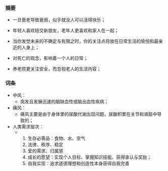 ### 摘要

* 一旦衰老导致衰弱，似乎就没人可以活得快乐；

* 年轻人喜欢结交新朋友，老年人更喜欢和家人在一起；
* 当你发觉未来的不确定与有限之时，你的关注点将放在日常生活的愉悦和最亲近的人身上；
* 对死亡的观念，影响着一个人的日常；
* 养老院更关注安全，而忽视老人的生活内容；

### 词条

* 中风：
  * 突发且发展迅速的脑缺血性或脑出血性疾病；
* 痛风：
  * 痛风主要是由于身体里的尿酸代谢出现问题，尿酸积累在关节和肾脏中导致的；
* 人类需求层次：
  * 1. 生存必需品：食物、水、空气
    2. 法律、秩序、稳定
    3. 爱的需求、归属感
    4. 成长的愿望：实现个人目标、掌握知识技能、获得承认与奖励；
    5. 自我实现：追求道德理想和创造性本身获得自我完善

